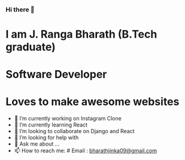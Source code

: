 ### Hi there 👋

# I am J. Ranga Bharath (B.Tech graduate)
# Software Developer
# Loves to make awesome websites
- 🔭 I’m currently working on Instagram Clone
- 🌱 I’m currently learning React
- 👯 I’m looking to collaborate on Django and React
- 🤔 I’m looking for help with 
- 💬 Ask me about ...
- 📫 How to reach me: # Email : bharathjinka09@gmail.com 
